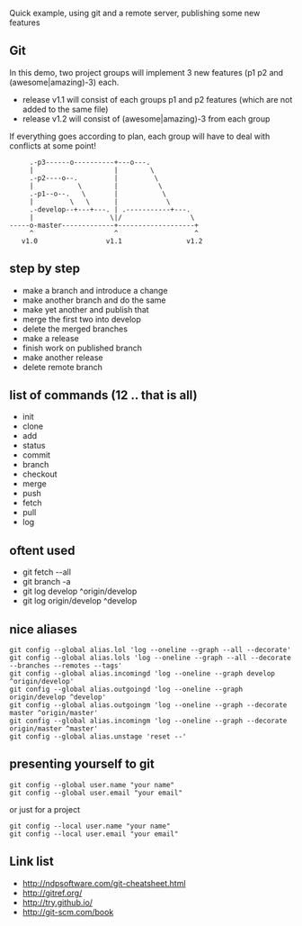 Quick example, using git and a remote server, publishing some new features

## Git

In this demo, two project groups will implement 3 new features (p1 p2 and (awesome|amazing)-3) each.

- release v1.1 will consist of each groups p1 and p2 features (which are not added to the same file)
- release v1.2 will consist of (awesome|amazing)-3 from each group

If everything goes according to plan, each group will have to deal with conflicts at some point!


         .-p3------o----------+---o---.
         |                    |        \
         .-p2----o--.         |         \
         |           \        |          \
         .-p1--o--.   \       |           \
         |         \   \      |            \
         .-develop--+---+---. | .-----------+---.
         |                   \|/                 \
    -----o-master-------------+-------------------+ 
         ^                    ^                   ^
       v1.0                 v1.1                v1.2

## step by step

 - make a branch and introduce a change
 - make another branch and do the same
 - make yet another and publish that
 - merge the first two into develop
 - delete the merged branches
 - make a release
 - finish work on published branch
 - make another release
 - delete remote branch

## list of commands (12 .. that is all)

 - init
 - clone
 - add
 - status
 - commit
 - branch
 - checkout
 - merge
 - push
 - fetch
 - pull
 - log 

## oftent used

 - git fetch --all
 - git branch -a
 - git log develop ^origin/develop
 - git log origin/develop ^develop

## nice aliases

    git config --global alias.lol 'log --oneline --graph --all --decorate'
    git config --global alias.lols 'log --oneline --graph --all --decorate --branches --remotes --tags'
    git config --global alias.incomingd 'log --oneline --graph develop ^origin/develop'
    git config --global alias.outgoingd 'log --oneline --graph origin/develop ^develop'
    git config --global alias.outgoingm 'log --oneline --graph --decorate master ^origin/master'
    git config --global alias.incomingm 'log --oneline --graph --decorate origin/master ^master'
    git config --global alias.unstage 'reset --'

## presenting yourself to git

    git config --global user.name "your name"
    git config --global user.email "your email"

or just for a project

    git config --local user.name "your name"
    git config --local user.email "your email"


## Link list

 - <http://ndpsoftware.com/git-cheatsheet.html>
 - <http://gitref.org/>
 - <http://try.github.io/>
 - <http://git-scm.com/book>

